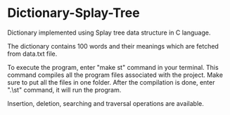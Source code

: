 # Dictionary-Splay-Tree
Dictionary implemented using Splay tree data structure in C language.

The dictionary contains 100 words and their meanings which are fetched from data.txt file.

To execute the program, enter "make st" command in your terminal. This command compiles all the program files associated with the project. Make sure to put all the files in one folder. After the compilation is done, enter ".\st" command, it will run the program.

Insertion, deletion, searching and traversal operations are available.
